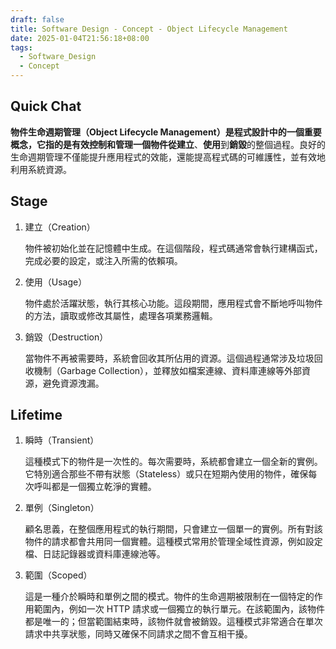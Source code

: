 ```yaml
---
draft: false
title: Software Design - Concept - Object Lifecycle Management
date: 2025-01-04T21:56:18+08:00
tags:
  - Software_Design
  - Concept
---
```


## Quick Chat

**物件生命週期管理（Object Lifecycle Management）**是程式設計中的一個重要概念，它指的是有效控制和管理一個物件從**建立**、**使用**到**銷毀**的整個過程。良好的生命週期管理不僅能提升應用程式的效能，還能提高程式碼的可維護性，並有效地利用系統資源。

## Stage

1. 建立（Creation）
    
    物件被初始化並在記憶體中生成。在這個階段，程式碼通常會執行建構函式，完成必要的設定，或注入所需的依賴項。
    
2. 使用（Usage）
    
    物件處於活躍狀態，執行其核心功能。這段期間，應用程式會不斷地呼叫物件的方法，讀取或修改其屬性，處理各項業務邏輯。
    
3. 銷毀（Destruction）
    
    當物件不再被需要時，系統會回收其所佔用的資源。這個過程通常涉及垃圾回收機制（Garbage Collection），並釋放如檔案連線、資料庫連線等外部資源，避免資源洩漏。

## Lifetime 

1. 瞬時（Transient）
    
    這種模式下的物件是一次性的。每次需要時，系統都會建立一個全新的實例。它特別適合那些不帶有狀態（Stateless）或只在短期內使用的物件，確保每次呼叫都是一個獨立乾淨的實體。
    
2. 單例（Singleton）
    
    顧名思義，在整個應用程式的執行期間，只會建立一個單一的實例。所有對該物件的請求都會共用同一個實體。這種模式常用於管理全域性資源，例如設定檔、日誌記錄器或資料庫連線池等。
    
3. 範圍（Scoped）
    
    這是一種介於瞬時和單例之間的模式。物件的生命週期被限制在一個特定的作用範圍內，例如一次 HTTP 請求或一個獨立的執行單元。在該範圍內，該物件都是唯一的；但當範圍結束時，該物件就會被銷毀。這種模式非常適合在單次請求中共享狀態，同時又確保不同請求之間不會互相干擾。

    




